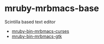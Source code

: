 # mruby-mrbmacs-base
Scintilla based text editor

- [mruby-bin-mrbmacs-curses](https://github.com/masahino/mruby-bin-mrbmacs-curses/)
- [mruby-bin-mrbmacs-gtk](https://github.com/masahino/mruby-bin-mrbmacs-gtk/)
